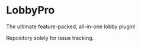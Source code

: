 # LobbyPro
The ultimate feature-packed, all-in-one lobby plugin! 

Repository solely for issue tracking.
